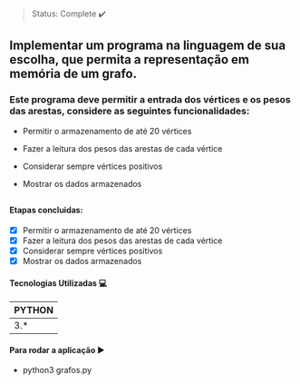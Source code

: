 > Status: Complete ✔️

## Implementar um programa na linguagem de sua escolha, que permita a representação em memória de um grafo.

### Este programa deve permitir a entrada dos vértices e os pesos das arestas, considere as seguintes funcionalidades:

- Permitir o armazenamento de até 20 vértices

- Fazer a leitura dos pesos das arestas de cada vértice

- Considerar sempre vértices positivos

- Mostrar os dados armazenados

##

#### Etapas concluidas:

- [x] Permitir o armazenamento de até 20 vértices
- [x] Fazer a leitura dos pesos das arestas de cada vértice
- [x] Considerar sempre vértices positivos
- [x] Mostrar os dados armazenados

#### Tecnologias Utilizadas 💻

| PYTHON |
| ------ |
| 3.\*   |

#### Para rodar a aplicação ▶️

- python3 grafos.py
